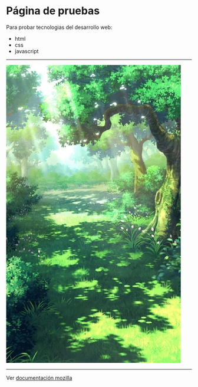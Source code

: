 # Página de pruebas
Para probar tecnologias del desarrollo web:
* html
* css
* javascript

***

![imagen bosque](imagen_test.jpg)

***

Ver [documentación mozilla](https://developer.mozilla.org/es/docs/Learn) 